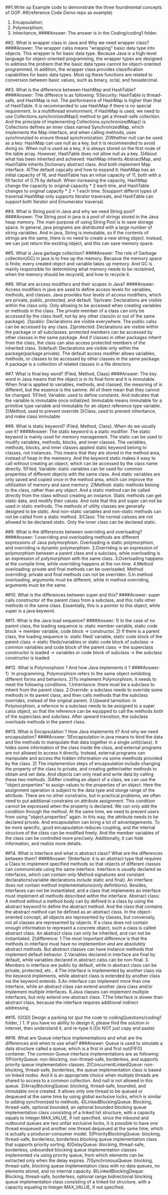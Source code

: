 ##1.Write up Example code to demonstrate the three foundmental concepts of OOP.
##(reference Code Demo repo as example)
1. Encapsulation;
2. Polymorphism;    
3. Inheritance;
####Answer:
    The answer is in the Coding/coding1 folder.

##2. What is wrapper class in Java and Why we need wrapper class?
####Answer:
    The wrapper calss means "wrapping" basic data type into objects. This wrapper is for basic data type.
    Because Java is a high-level language for object-oriented programming, the wrapper types are designed to 
    address the problem that the basic data types cannot be object-oriented programmed. In addition, the wrapper
    class provides classification capabilities for basic data types. Most og these functions are related to conversion
    between basic values, such as binary, octal, and hexadecimal.

##3. What is the difference between HashMap and HashTable?
####Answer:
    THe differece is as following:
    1)Security:
            HashTable is thread-safe, and HashMap is not. The performance of HashMap is higher than that of HashTable.
            It is recommanded to use HashMap if there is no special requirement. In a multithread environment, if HashMap 
            is used, we need to use Collections.synchronizedMap() method to get a thread-safe collection. And the principle
            of implementing Collections.synchronizedMap() is Collections defines an inner class named SynchronizedMap, which 
            implements the Map interface, and when calling methods, uses synchronzied to ensure thread synchronization.
    2)Whether null can be used as a key:
            HashMap can use null as a key, but it is recommended to avoid doing so. When null is used as a key, it is always 
            stored on the first node of the table array. However, HashTable does not allow null as a key.
    3)About what has been inherited and achieved:
            HashMap inherits AbstractMap, and HashTable inherits Dictionary abstract class. And both implement Map interface.
    4)The default capcaity and how to expand it:
            HashMap has an initial capacity of 16, and HashTable has an initial capacity of 11, both with a fill factor of 0.75 
            by default. When increasing the capacity, HashMap change the capacity to original capacity * 2 each tme, and HashTable 
            changes to original capacity * 2 + 1 each time.
    5)support differnt types of traversal
            HashMap only supports Iterator traversals, and HashTable can support both Iterator and Emumerator traversal.


##4. What is String pool in Java and why we need String pool?
####Answer:
    The String pool in java is a pool of strings stored in the Java heap memory. 
    The main purpose of using String Pool is to save storage space. In general, java programs are distributed with a 
    large  number of string variables. And in java, String is immutable, so if the contents of strings are the same, there 
    is no need to create a new string object. Instead, we can just return the exsiting object, and this can save memory space.



##5. What is Java garbage collection?
####Answer:
    The role of Garbage collection(GC) in java is to free up the memory. Becasue the memory space is finite, every created object 
    and variable takes up memory. And GC is mainly responsible for determining what memory needs to be reclaimed, when the memory 
    should be recyceld, and how to recycle it. 
    

##6. What are access modifiers and their scopes in Java?
####Answer:
    Access modifiers in java are used to define access levels for variables, methods, and classes. Java provides
    four levels of access modifiers, which are private, public, protected, and default. 
    1)private: Declarations are visible within the class only. Only allowing to be accessed when creating variables 
                or methods in the class. The private member of a class can only be accessed by the class itself, not 
                by any other class(in or out of the same package).
    2)public:  Declarations are visible everywhere. The public calss can be accessed by any class.
    2)protected: Declarations are visible within the package or all subclasses. protected members can be accessed by 
                other classes in the same package. And if classes in other packages inherit 
                from the class, the class can also access protected members of the inherited class.
    3)default: Declarations are visible only within the package(package private). The default access modifier allows 
                variables, methods, or classes to be accessed by other classes in the same package. A package is a 
                collection of related classes in a file directory. 



##7. What is final key word? (Filed, Method, Class)
####Answer:
    The key word in Java means that the object is in its final form and it is immutable. When final is applied to variables, 
    methods, and classed, the measning of is different, but the essence is the samme. All of them mean that they cannot 
    be changed.
    1)Filed, Variable: used to define constants. And indicates that the variable is immutable once initialized. Immutable 
        means immutable for a primitive type variable and immutable for an object reference type variable.
    2)Method, used to prevent override
    3)Class, used to prevent inheritance, and make class immutable 



##8. What is static keyword? (Filed, Method, Class). When do we usually use it?
####Answer:
    The static keyword is a static modifier. The static keyword is mainly used for memory management. The static can be 
    used to modify variables, methods, blocks, and inner classes. The variables, methods, blocks, and inner classes applied
    static keyword belong to classes, not instances. This means that they are stored in the method area, instead of heap 
    in the memeory. And the keyword static makes it easy to call without creating an object, which can be accessed by the 
    class name directly. 
    1)Filed, Variable: static variables can be used for common properties of different objects with the same class. And 
                        static variables are only saved and copied once in the method area, which can improve the ultilization of memory
                        and save memory.
    2)Method: static methods belong to the class, rather than any object. And a static method can be called directly from 
                the class without creating an instance. Static methods can get static data, and modify their values. And 
                note that this and super can not be used in static methods. The methods of utility classes are generally 
                designed to be static. And non-static variables and non-static methods can not be called from a static method.
    3)Class: The normal calsses are not allowed to be declared static. Only the inner class can be declared static.


##9. What is the differences between overriding and overloading?
####Answer:
    1.overriding and overloading methods are different expressions of Java polymorphism. Overloading is static polymorphism,
        and overriding is dynamic polymorphism.
    2.Overriding is an expression of polymorphism between a parent class and a subclass, while overloading is an expression 
        of polymorphism with the same class.
    3.Overloading happens at the complie time, while overriding happens at the run time.
    4.Method overloading: private and final methods can be overloaded.
      Method overriding: private and final methods can not be overriden.
    5.In method overloading, arguments must be different, while in method overriding, arguments must be the same.

##10. What is the differences between super and this?
####Answer:
    super calls constructor of the parent class from a subclass, and this calls other methods in the same class. 
    Essentially, this is a pointer to this object, while super is a java keyword.

##11. What is the Java load sequence?
####Answer:
    1) In the case of no parent class, the loading sequence is: static member variable, static code block -> member 
        variable, code block -> constructor.
    2) If there is a parent class, the loading sequence is: static filed/ variable, static code block of the parent class
        -> static fileds/variables or static code block of subclass  -> common variables and code block of the parent class
        -> the superclass constructor is loaded -> variables or code block of subclass -> the subclass constructor is loaded.

##12. What is Polymorphism ? And how Java implements it ?
####Answer:
    1）In programming, Polymorphism refers to the same object exhibiting different forms and behaviors.
    2)To implement Polymorphism, it needs to meet the following conditions.
        1.Inheritance: there must be a subclass to inherit from the parent class.
        2.Override: a subclass needs to override some methods in its parent class, and then calls methods that the subclass
            overrides, instead of the original parent.
        3.Upward tarnsition: in Polymorphism, a refernce to a subclass needs to be assigned to a super calss object, so 
            that the reference can be equipped to call the methods both of the superclass and subclass. After upward 
            transition, the subclass overloads methods in the parent class.




##13. What is Encapsulation ? How Java implements it? And why we need encapsulation?
####Answer:
    1)Encapsulation in java means to bind the data and the methods to manipulate that data together in a single unit(class).
        It hides some information of the class inside the class, and external programs are not allowed to access it directly.
        Instead, external programs can manipulate and access the hidden information via some meethods provided by the class.
    2) The implemention steps of  encapsulation include changing the property of the class to private, and creating 
        getter/setter methods to obtain and set data. And objects can only read and write data by calling these two methods.
    3)After creating an object of a class, we can use the "object.properties" to assign values to the properties of an object.
        Here the assignment operation is subject to the data type and storge range of the attribute. There are no other 
        constrains, but in practical problems, we often need to put additional constrains on attribute assignment. This 
        condition cannot be expressed when the property is declared. We can only add the condition through the method. At
        the same time, we need to prevent users from using "object.properties" again. In this way, the attribute needs to 
        be declared private. And encapsulation can bring a lot of advantagements. To be more specific, good encapsulation 
        reduces coupling, and the internal structure of the class can be modified freely. And the member variables of the 
        class can be controlled more precisely. Additionally, it can hide information, and realize more details.




##14. What is Interface and what is abstract class? What are the differences between them?
####Answer:
    1)Interface: it is an abstract type that requires a Class to implement specified methods so that objects of different 
                classes can communicate using the same interface. Interface is usually declared as interfaces, which can 
                contain only Method signatures and constant declarations(variable declarations include static and final).
                An interface does not contain method implementations(only definitions). Besides, interfaces can not be 
                instantiated, and a class that implements an interface must implement all methods described within the 
                interface.
        Abstract class: A method without a method body can by defined in a class by using the abstract keyword to define 
                        the abstract method. And the class that contains the abstract method can be defined as an abstract class.
                        In the object-oriented concept, all objects are represented by classes, but conversely, not all 
                        classes are represented by objects. If a class does not contain enough information to represent a 
                        concrete object, such a class is called abstract class. An abstract class can only be inherited, 
                        and can not be instantiated.
    2)difference:
        1.The most important difference is that the methods in interface must have no implemention and are absolutely 
            abstract methods. But abstract classes can have instance methods that implement default behavior.
        2.Variables declared in interface are final by default, while variables declared in abstract calss can be non-final.
        3. Members in interface are public by default, while in abstract class can be private, protected, etc..
        4.The interface is implemented by another class via the keyword implements, while abstract class is extended by another class 
            via the keyword extends.
        5.An interface can implement more than one interface, while an abstract class can extend another Java class and/or 
            implement multiple interfaces.
        6.Java classes can implement multiple interfaces, but only extend one abstract class.
        7.The Interface is slower than abstract class, because the interface requires additional indirect addressing.


##15. (OOD) Design a parking lot (put the code to codingQuestions/coding1 folder, )
    1. If you have no ability to design it, please find the solution in internet, then understand it, and re-type
        it.(Do NOT just copy and paste)

##16. What are Queue interface implementations and what are the differences and when to use what?
###Answer:
    Queue is used to simulate a data structure called a queue, which is a first in and first out(FIFO) container.
    The common Queue interface implementations are as following:
        1)PriorityQueue: non-blocking, non-thread-safe, borderless, and supports priority queue implementation classes.
        2)ConcurrentLinkedQueue: non-blocking, thread-safe, borderless, the queue implementation class is based on
            linked nodes. And it is an appropriate choice when multiple threads are shared to access to a common collection.
            And null is not allowed in this queue.
        3)ArrayBlockingQueue: blocking, thread-safe, bounded, and immutable once created. It allows only one thread to be 
            queued or dequeued at the same time by using global exclusive locks, which is similar to adding synchronized 
            to methods.
        4)LinkedBlockingQueue: Blocking, thread-safe, optional bounded, an optional bounded blocking queue implementation
            class consisting of a linked list structure, with a capacity equals to Integer.MAX_VALUE, if not specified.
            since the inbound and outbound queues are two unfair exclusive locks, it is possible to have one thread enqueued
            and another one thread dequeued at the same time, which is actually a producer-consumer model.
        5)PriorityBlockingQueue: blocking, thread-safe, borderless, borderless blocking queue implementation class that 
            supports priority sorting.
        6)DelayQueue: blocking, thread-safe, borderless, unbounded blocking queue implementation classes implemented via 
            using priority queue, from which elements can be extracted only when the delay expires.
        7)SynchronousQueue: blocking, thread-safe, blocking queue implementation class with no data queues, no elements stored,
            and no internal capacity.
        8)LinkedBlockingDeque: Blocking, thread-safe, borderless, optional range bidirectional blocking queue implementation 
            class consisting of a linked list structure, with a capacity equaling to Integer.MAX_VALUE, if not specified.



